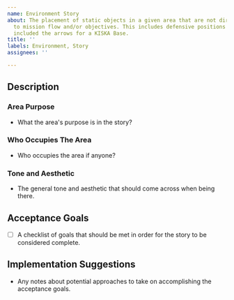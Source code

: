```yaml
---
name: Environment Story
about: The placement of static objects in a given area that are not directly related
  to mission flow and/or objectives. This includes defensive positions but does NOT
  included the arrows for a KISKA Base.
title: ''
labels: Environment, Story
assignees: ''

---
```


## Description

### Area Purpose
- What the area's purpose is in the story?

### Who Occupies The Area
- Who occupies the area if anyone?

### Tone and Aesthetic
- The general tone and aesthetic that should come across when being there.

## Acceptance Goals
- [ ] A checklist of goals that should be met in order for the story to be considered complete.

## Implementation Suggestions
- Any notes about potential approaches to take on accomplishing the acceptance goals.
